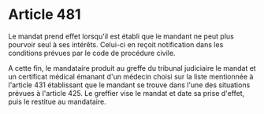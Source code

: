 # Article 481

Le mandat prend effet lorsqu'il est établi que le mandant ne peut plus pourvoir seul à ses intérêts. Celui-ci en reçoit notification dans les conditions prévues par le code de procédure civile.

A cette fin, le mandataire produit au greffe du tribunal judiciaire le mandat et un certificat médical émanant d'un médecin choisi sur la liste mentionnée à l'article 431 établissant que le mandant se trouve dans l'une des situations prévues à l'article 425. Le greffier vise le mandat et date sa prise d'effet, puis le restitue au mandataire.
